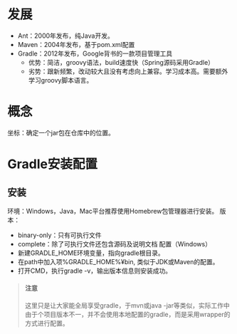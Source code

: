 # 发展
* Ant：2000年发布，纯Java开发。
* Maven：2004年发布，基于pom.xml配置
* Gradle：2012年发布，Google背书的一款项目管理工具
  * 优势：简洁，groovy语法，build速度快（Spring源码采用Gradle）
  * 劣势：跟新频繁，改动较大且没有考虑向上兼容。学习成本高。需要额外学习groovy脚本语言。


# 概念
坐标：确定一个jar包在仓库中的位置。

# Gradle安装配置
## 安装
环境：Windows，Java，Mac平台推荐使用Homebrew包管理器进行安装。
版本：
* binary-only：只有可执行文件
* complete：除了可执行文件还包含源码及说明文档
配置（Windows）
* 新建GRADLE_HOME环境变量，指向gradle根目录。
* 在path中加入项%GRADLE_HOME%¥bin, 类似于JDK或Maven的配置。
* 打开CMD，执行gradle -v，输出版本信息则安装成功。

> #### 注意  
> 这里只是让大家能全局享受gradle，于mvn或java -jar等类似，实际工作中由于个项目版本不一，并不会使用本地配置的gradle，而是采用wrapper的方式进行配置。

